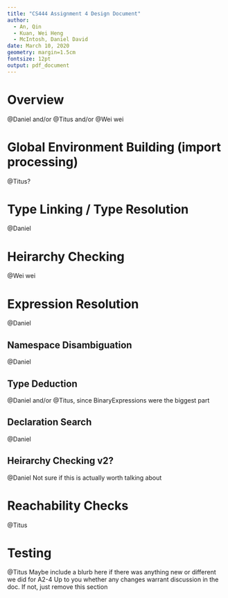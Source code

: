 ```yaml
---
title: "CS444 Assignment 4 Design Document"
author:
  - An, Qin
  - Kuan, Wei Heng
  - McIntosh, Daniel David
date: March 10, 2020
geometry: margin=1.5cm
fontsize: 12pt
output: pdf_document
---
```


# Overview

@Daniel and/or @Titus and/or @Wei wei

# Global Environment Building (import processing)

@Titus?

# Type Linking / Type Resolution

@Daniel

# Heirarchy Checking

@Wei wei

# Expression Resolution

@Daniel

## Namespace Disambiguation

@Daniel

## Type Deduction

@Daniel and/or @Titus, since BinaryExpressions were the biggest part

## Declaration Search

@Daniel

## Heirarchy Checking v2?

@Daniel
Not sure if this is actually worth talking about

# Reachability Checks

@Titus

# Testing

@Titus
Maybe include a blurb here if there was anything new or different we did for A2-4
Up to you whether any changes warrant discussion in the doc. If not, just remove this section
